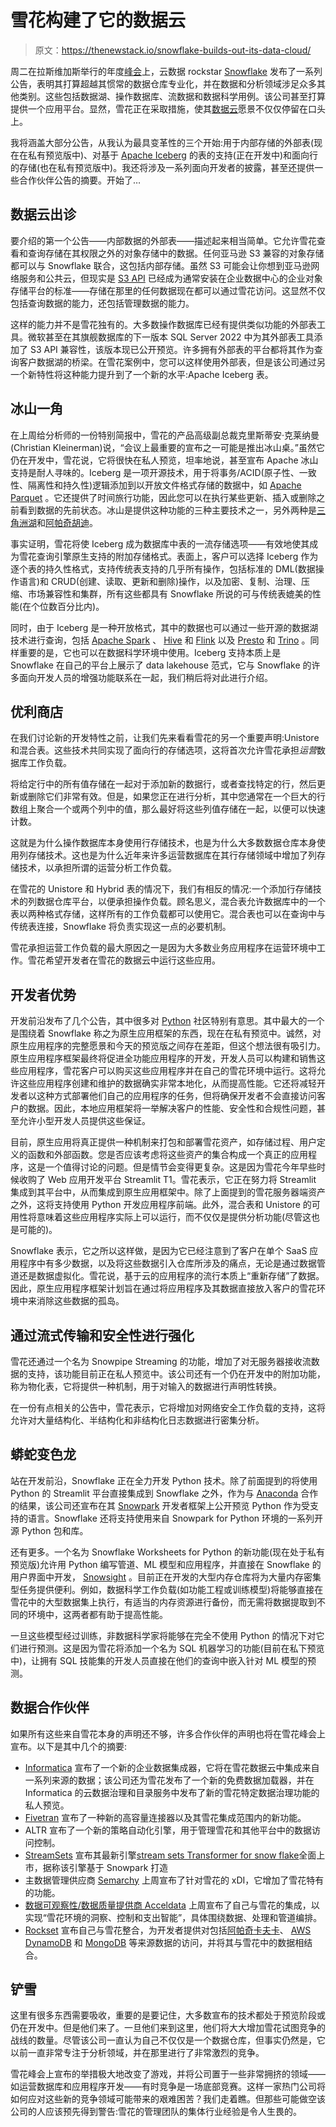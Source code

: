 # 雪花构建了它的数据云

> 原文：<https://thenewstack.io/snowflake-builds-out-its-data-cloud/>

周二在拉斯维加斯举行的年度[峰会](https://www.snowflake.com/summit/)上，云数据 rockstar [Snowflake](https://www.snowflake.com/) 发布了一系列公告，表明其打算超越其惯常的数据仓库专业化，并在数据和分析领域涉足众多其他类别。这些包括数据湖、操作数据库、流数据和数据科学用例。该公司甚至打算提供一个应用平台。显然，雪花正在采取措施，使其[数据云](https://www.snowflake.com/data-cloud/)愿景不仅仅停留在口头上。

我将涵盖大部分公告，从我认为最具变革性的三个开始:用于内部存储的外部表(现在在私有预览版中)、对基于 [Apache Iceberg](https://iceberg.apache.org/) 的表的支持(正在开发中)和面向行的存储(也在私有预览版中)。我还将涉及一系列面向开发者的披露，甚至还提供一些合作伙伴公告的摘要。开始了…

## 数据云出诊

要介绍的第一个公告——内部数据的外部表——描述起来相当简单。它允许雪花查看和查询存储在其权限之外的对象存储中的数据。任何亚马逊 S3 兼容的对象存储都可以与 Snowflake 联合，这包括内部存储。虽然 S3 可能会让你想到亚马逊网络服务和公共云，但现实是 [S3 API](https://docs.aws.amazon.com/AmazonS3/latest/API/Welcome.html) 已经成为通常安装在企业数据中心的企业对象存储平台的标准——存储在那里的任何数据现在都可以通过雪花访问。这显然不仅包括查询数据的能力，还包括管理数据的能力。

这样的能力并不是雪花独有的。大多数操作数据库已经有提供类似功能的外部表工具。微软甚至在其旗舰数据库的下一版本 SQL Server 2022 中为其外部表工具添加了 S3 API 兼容性，该版本现已公开预览。许多拥有外部表的平台都将其作为查询客户数据湖的桥梁。在雪花案例中，您可以这样使用外部表，但是该公司通过另一个新特性将这种能力提升到了一个新的水平:Apache Iceberg 表。

## 冰山一角

在上周给分析师的一份特别简报中，雪花的产品高级副总裁克里斯蒂安·克莱纳曼(Christian Kleinerman)说，“会议上最重要的宣布之一可能是推出冰山桌。”虽然它仍在开发中，雪花说，它将很快在私人预览，坦率地说，甚至宣布 Apache 冰山支持是耐人寻味的。Iceberg 是一项开源技术，用于将事务/ACID(原子性、一致性、隔离性和持久性)逻辑添加到以开放文件格式存储的数据中，如 [Apache Parquet](https://parquet.apache.org/) 。它还提供了时间旅行功能，因此您可以在执行某些更新、插入或删除之前看到数据的先前状态。冰山是提供这种功能的三种主要技术之一，另外两种是[三角洲湖](https://delta.io/)和[阿帕奇胡迪](https://hudi.apache.org/)。

事实证明，雪花将使 Iceberg 成为数据库中表的一流存储选项——有效地使其成为雪花查询引擎原生支持的附加存储格式。表面上，客户可以选择 Iceberg 作为逐个表的持久性格式，支持传统表支持的几乎所有操作，包括标准的 DML(数据操作语言)和 CRUD(创建、读取、更新和删除)操作，以及加密、复制、治理、压缩、市场兼容性和集群，所有这些都具有 Snowflake 所说的可与传统表媲美的性能(在个位数百分比内)。

同时，由于 Iceberg 是一种开放格式，其中的数据也可以通过一些开源的数据湖技术进行查询，包括 [Apache Spark](https://spark.apache.org/) 、 [Hive](https://hive.apache.org/) 和 [Flink](https://flink.apache.org/) 以及 [Presto](https://prestodb.io/) 和 [Trino](https://trino.io/) 。同样重要的是，它也可以在数据科学环境中使用。Iceberg 支持本质上是 Snowflake 在自己的平台上展示了 data lakehouse 范式，它与 Snowflake 的许多面向开发人员的增强功能联系在一起，我们稍后将对此进行介绍。

## **优利商店**

在我们讨论新的开发特性之前，让我们先来看看雪花的另一个重要声明:Unistore 和混合表。这些技术共同实现了面向行的存储选项，这将首次允许雪花承担*运营*数据库工作负载。

将给定行中的所有值存储在一起对于添加新的数据行，或者查找特定的行，然后更新或删除它们非常有效。但是，如果您正在进行分析，其中您通常在一个巨大的行数组上聚合一个或两个列中的值，那么最好将这些列值存储在一起，以便可以快速计数。

这就是为什么操作数据库本身使用行存储技术，也是为什么大多数数据仓库本身使用列存储技术。这也是为什么近年来许多运营数据库在其行存储领域中增加了列存储技术，以承担所谓的运营分析工作负载。

在雪花的 Unistore 和 Hybrid 表的情况下，我们有相反的情况:一个添加行存储技术的列数据仓库平台，以便承担操作负载。顾名思义，混合表允许数据库中的一个表以两种格式存储，这样所有的工作负载都可以使用它。混合表也可以在查询中与传统表连接，Snowflake 将负责实现这一点的必要机制。

雪花承担运营工作负载的最大原因之一是因为大多数业务应用程序在运营环境中工作。雪花希望开发者在雪花的数据云中运行这些应用。

## 开发者优势

开发前沿发布了几个公告，其中很多对 [Python](https://www.python.org/) 社区特别有意思。其中最大的一个是围绕着 Snowflake 称之为原生应用框架的东西，现在在私有预览中。诚然，对原生应用程序的完整愿景和今天的预览版之间存在差距，但这个想法很有吸引力。原生应用程序框架最终将促进全功能应用程序的开发，开发人员可以构建和销售这些应用程序，雪花客户可以购买这些应用程序并在自己的雪花环境中运行。这将允许这些应用程序创建和维护的数据确实非常本地化，从而提高性能。它还将减轻开发者以这种方式部署他们自己的应用程序的任务，但将确保开发者不会直接访问客户的数据。因此，本地应用框架将一举解决客户的性能、安全性和合规性问题，甚至允许小型开发人员提供这些保证。

目前，原生应用将真正提供一种机制来打包和部署雪花资产，如存储过程、用户定义的函数和外部函数。您是否应该考虑将这些资产的集合构成一个真正的应用程序，这是一个值得讨论的问题。但是情节会变得更复杂。这是因为雪花今年早些时候收购了 Web 应用开发平台 Streamlit T1。雪花表示，它正在努力将 Streamlit 集成到其平台中，从而集成到原生应用框架中。除了上面提到的雪花服务器端资产之外，这将支持使用 Python 开发应用程序前端。此外，混合表和 Unistore 的可用性将意味着这些应用程序实际上可以运行，而不仅仅是提供分析功能(尽管这也是可能的)。

Snowflake 表示，它之所以这样做，是因为它已经注意到了客户在单个 SaaS 应用程序中有多少数据，以及将这些数据引入仓库所涉及的痛点，无论是通过数据管道还是数据虚拟化。雪花说，基于云的应用程序的流行本质上“重新存储”了数据。因此，原生应用程序框架计划旨在通过将应用程序及其数据直接放入客户的雪花环境中来消除这些数据的孤岛。

## 通过流式传输和安全性进行强化

雪花还通过一个名为 Snowpipe Streaming 的功能，增加了对无服务器接收流数据的支持，该功能目前正在私人预览中。该公司还有一个仍在开发中的附加功能，称为物化表，它将提供一种机制，用于对输入的数据进行声明性转换。

在一份有点相关的公告中，雪花表示，它将增加对网络安全工作负载的支持，这将允许对大量结构化、半结构化和非结构化日志数据进行密集分析。

## 蟒蛇变色龙

站在开发前沿，Snowflake 正在全力开发 Python 技术。除了前面提到的将使用 Python 的 Streamlit 平台直接集成到 Snowflake 之外，作为与 [Anaconda](https://www.anaconda.com/) 合作的结果，该公司还宣布在其 [Snowpark](https://www.snowflake.com/snowpark/) 开发者框架上公开预览 Python 作为受支持的语言。Snowflake 还将支持使用来自 Snowpark for Python 环境的一系列开源 Python 包和库。

还有更多。一个名为 Snowflake Worksheets for Python 的新功能(现在处于私有预览版)允许用 Python 编写管道、ML 模型和应用程序，并直接在 Snowflake 的用户界面中开发， [Snowsight](https://docs.snowflake.com/en/user-guide/ui-snowsight-gs.html) 。目前正在开发的大型内存仓库将为大量内存密集型任务提供便利。例如，数据科学工作负载(如功能工程或训练模型)将能够直接在雪花中的大型数据集上执行，有适当的内存资源进行备份，而无需将数据提取到不同的环境中，这两者都有助于提高性能。

一旦这些模型经过训练，非数据科学家将能够在完全不使用 Python 的情况下对它们进行预测。这是因为雪花将添加一个名为 SQL 机器学习的功能(目前在私下预览中)，让拥有 SQL 技能集的开发人员直接在他们的查询中嵌入针对 ML 模型的预测。

## 数据合作伙伴

如果所有这些来自雪花本身的声明还不够，许多合作伙伴的声明也将在雪花峰会上宣布。以下是其中几个的摘要:

*   [Informatica](https://www.informatica.com/) 宣布了一个新的企业数据集成器，它将在雪花数据云中集成来自一系列来源的数据；该公司还为雪花发布了一个新的免费数据加载器，并在 Informatica 的云数据治理和目录服务中发布了新的雪花特定数据治理功能的私人预览。
*   [Fivetran](https://www.fivetran.com/) 宣布了一种新的高容量连接器以及其雪花集成范围内的新功能。
*   ALTR 宣布了一个新的策略自动化引擎，用于管理雪花和其他平台中的数据访问控制。
*   [StreamSets](https://streamsets.com/) 宣布其最新引擎[stream sets Transformer for snow flake](https://streamsets.com/products/dataops-platform/transformer-engine-snowflake/)全面上市，据称该引擎基于 Snowpark 打造
*   主数据管理供应商 [Semarchy](https://www.semarchy.com/) 上周宣布了针对雪花的 xDI，它增加了雪花特有的功能。
*   [数据可观察性/数据质量提供商 Acceldata](https://www.acceldata.io/) 上周宣布了自己与雪花的集成，以实现“雪花环境的洞察、控制和支出智能”，具体围绕数据、处理和管道编排。
*   [Rockset](https://rockset.com/) 宣布自己与雪花整合，为开发者提供对包括[阿帕奇卡夫卡](https://kafka.apache.org/)、 [AWS DynamoDB](https://aws.amazon.com/dynamodb/) 和 [MongoDB](https://www.mongodb.com/cloud/atlas/?utm_content=inline-mention) 等来源数据的访问，并将其与雪花中的数据相结合。

## 铲雪

这里有很多东西需要吸收，重要的是要记住，大多数宣布的技术都处于预览阶段或仍在开发中。但是他们来了。一旦他们来到这里，他们将大大增加雪花试图竞争的战线的数量。尽管该公司一直认为自己不仅仅是一个数据仓库，但事实仍然是，它以前一直非常专注于分析领域，并在那里进行了非常激烈的竞争。

雪花峰会上宣布的举措极大地改变了游戏，并将公司置于一些非常拥挤的领域——如运营数据库和应用程序开发——有时竞争是一场底部竞赛。这样一家热门公司将如何应对这些新的竞争领域可能带来的艰难困苦？我们走着瞧。但那些可能做空该公司的人应该预先得到警告:雪花的管理团队的集体行业经验是令人生畏的。

<svg xmlns:xlink="http://www.w3.org/1999/xlink" viewBox="0 0 68 31" version="1.1"><title>Group</title> <desc>Created with Sketch.</desc></svg>